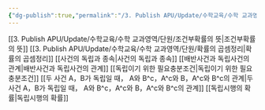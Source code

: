 ```yaml
---
{"dg-publish":true,"permalink":"/3. Publish APU/Update/수학교육/수학 교과영역/단원/조건부확률/","noteIcon":"","created":"","updated":""}
---
```


[[3. Publish APU/Update/수학교육/수학 교과영역/단원/조건부확률의 뜻\|조건부확률의 뜻]] 
[[3. Publish APU/Update/수학교육/수학 교과영역/단원/확률의 곱셈정리\|확률의 곱셈정리]] 
[[사건의 독립과 종속\|사건의 독립과 종속]] 
[[배반사건과 독립사건의 관계\|배반사건과 독립사건의 관계]] 
[[독립이기 위한 필요충분조건\|독립이기 위한 필요충분조건]] 
[[두 사건 A，B가 독립일 때， A와 B^c，A^c와 B，A^c와 B^c의 관계\|두 사건 A，B가 독립일 때， A와 B^c，A^c와 B，A^c와 B^c의 관계]] 
[[독립시행의 확률\|독립시행의 확률]]